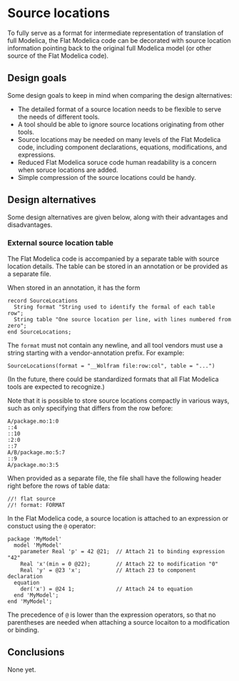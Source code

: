 # Source locations

To fully serve as a format for intermediate representation of translation of full Modelica, the Flat Modelica code can be decorated with source location information pointing back to the original full Modelica model (or other source of the Flat Modelica code).


## Design goals

Some design goals to keep in mind when comparing the design alternatives:
- The detailed format of a source location needs to be flexible to serve the needs of different tools.
- A tool should be able to ignore source locations originating from other tools.
- Source locations may be needed on many levels of the Flat Modelica code, including component declarations, equations, modifications, and expressions.
- Reduced Flat Modelica soruce code human readability is a concern when soruce locations are added.
- Simple compression of the source locations could be handy.


## Design alternatives

Some design alternatives are given below, along with their advantages and disadvantages.


### External source location table

The Flat Modelica code is accompanied by a separate table with source location details.
The table can be stored in an annotation or be provided as a separate file.

When stored in an annotation, it has the form
```
record SourceLocations
  String format "String used to identify the formal of each table row";
  String table "One source location per line, with lines numbered from zero";
end SourceLocations;
```

The `format` must not contain any newline, and all tool vendors must use a string starting with a vendor-annotation prefix.
For example:
```
SourceLocations(format = "__Wolfram file:row:col", table = "...")
```
(In the future, there could be standardized formats that all Flat Modelica tools are expected to recognize.)

Note that it is possible to store source locations compactly in various ways, such as only specifying that differs from the row before:
```
A/package.mo:1:0
::4
::10
:2:0
::7
A/B/package.mo:5:7
::9
A/package.mo:3:5
```

When provided as a separate file, the file shall have the following header right before the rows of table data:
```
//! flat source
//! format: FORMAT
```

In the Flat Modelica code, a source location is attached to an expression or constuct using the `@` operator:
```
package 'MyModel'
  model 'MyModel'
    parameter Real 'p' = 42 @21;  // Attach 21 to binding expression "42"
    Real 'x'(min = 0 @22);        // Attach 22 to modification "0"
    Real 'y' = @23 'x';           // Attach 23 to component declaration
  equation
    der('x') = @24 1;             // Attach 24 to equation
  end 'MyModel';
end 'MyModel';
```

The precedence of `@` is lower than the expression operators, so that no parentheses are needed when attaching a source locaiton to a modification or binding.


## Conclusions

None yet.
